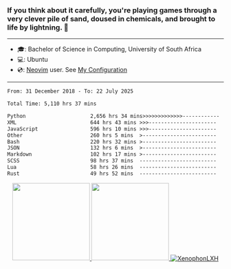 ### If you think about it carefully, you're playing games through a very clever pile of sand, doused in chemicals, and brought to life by lightning.  👋

-------------------------------------------------------------------------------------------------------

- 🎓: Bachelor of Science in Computing, University of South Africa
- 💻: Ubuntu
- 💿: [Neovim](https://github.com/neovim/neovim) user. See [My Configuration](https://github.com/XenophonLXH/xenovim)

-------------------------------------------------------------------------------------------------------

<!--START_SECTION:waka-->

```txt
From: 31 December 2018 - To: 22 July 2025

Total Time: 5,110 hrs 37 mins

Python                     2,656 hrs 34 mins>>>>>>>>>>>>>------------   51.99 %
XML                        644 hrs 43 mins >>>----------------------   12.62 %
JavaScript                 596 hrs 10 mins >>>----------------------   11.67 %
Other                      260 hrs 5 mins  >------------------------   05.09 %
Bash                       220 hrs 32 mins >------------------------   04.32 %
JSON                       132 hrs 6 mins  >------------------------   02.59 %
Markdown                   102 hrs 17 mins >------------------------   02.00 %
SCSS                       98 hrs 37 mins  -------------------------   01.93 %
Lua                        58 hrs 26 mins  -------------------------   01.14 %
Rust                       49 hrs 52 mins  -------------------------   00.98 %
```

<!--END_SECTION:waka-->


<p align="center">
    <a href="https://github.com/XenophonLXH">
        <img height="180em" src="https://github-readme-stats-eight-theta.vercel.app/api?username=XenophonLXH&show_icons=true&theme=algolia&include_all_commits=true&count_private=true"/>
        <img height="180em" src="https://github-readme-stats-eight-theta.vercel.app/api/top-langs/?username=XenophonLXH&layout=compact&langs_count=8&theme=algolia"/>
        <img align="center" src="https://github-readme-streak-stats.herokuapp.com/?user=XenophonLXH&theme=algolia" alt="XenophonLXH" />
    </a>
</p>
